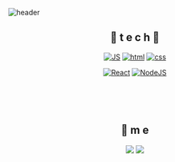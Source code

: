 ![header](https://capsule-render.vercel.app/api?type=waving&color=gradient&height=300&section=header&text=Seok28🎨&fontSize=70)
<div align=center>

## 🌹 t e c h 🌹


[![JS](https://img.shields.io/badge/JavaScript-F7DF1E?style=flat-square&logo=JavaScript&logoColor=black)](https://github.com/Joowon0220/TODO-List) [![html](https://img.shields.io/badge/Html-E34F26?style=flat-square&logo=Html5&logoColor=white)](https://github.com/Joowon0220/fullPage) [![css](https://img.shields.io/badge/CSS-1572B6?style=flat-square&logo=CSS3&logoColor=white)](https://github.com/Joowon0220/fullPage) 
<br>

[![React](https://img.shields.io/badge/React%20-61DAFB?style=flat-square&logo=React&logoColor=black)](https://github.com/Joowon0220/My-app) [![NodeJS](https://img.shields.io/badge/Node.js-339933?style=flat-square&logo=Node.js&logoColor=white)](https://github.com/Joowon0220/NodeJS)
<br>


<br><br><br>

## 💫 m e 
<img src="https://img.shields.io/badge/Velog-20C997?style=for-the-badge&logo=Velog&logoColor=white">
<img src="https://img.shields.io/badge/Gmail-EA4335?style=for-the-badge&logo=Gmail&logoColor=white">

<br><br><br>
<!--
**seok28/seok28** is a ✨ _special_ ✨ repository because its `README.md` (this file) appears on your GitHub profile.

Here are some ideas to get you started:

- 🔭 I’m currently working on ...
- 🌱 I’m currently learning ...
- 👯 I’m looking to collaborate on ...
- 🤔 I’m looking for help with ...
- 💬 Ask me about ...
- 📫 How to reach me: ...
- 😄 Pronouns: ...
- ⚡ Fun fact: ...
-->
